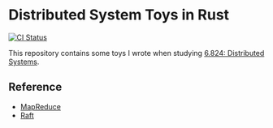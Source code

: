 # Distributed System Toys in Rust

[![CI Status](../../workflows/CI/badge.svg)](../../actions)

This repository contains some toys I wrote when studying [6.824: Distributed Systems](https://pdos.csail.mit.edu/6.824/).

## Reference

- [MapReduce](https://pdos.csail.mit.edu/6.824/papers/mapreduce.pdf)
- [Raft](https://raft.github.io/raft.pdf)
